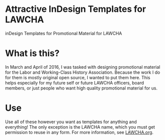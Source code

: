 # Attractive InDesign Templates for LAWCHA
inDesign Templates for Promotional Material for LAWCHA

# What is this?

In March and April of 2016, I was tasked with designing promotional material for the Labor and Working-Class History Association. Because the work I do for them is mostly original open source, I wanted to put them here. This helps especially for my future self or future LAWCHA officers, board members, or just people who want high quality promotional material for us.

# Use

Use all of these however you want as templates for anything and everything! The only exception is the LAWCHA name, which you must get permission to reuse in any form. For more information, see [LAWCHA.org](http://lawcha.org).
